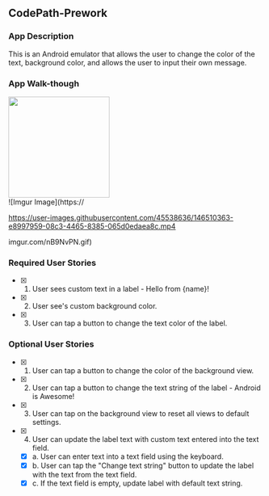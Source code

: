 ## CodePath-Prework

### App Description
This is an Android emulator that allows the user to change the color of the text, background color, and allows the user to input their own message. 

### App Walk-though

<img src="https://imgur.com/tSHe1bA.gif" width=200><br>
![Imgur Image](https://

https://user-images.githubusercontent.com/45538636/146510363-e8997959-08c3-4465-8385-065d0edaea8c.mp4

imgur.com/nB9NvPN.gif)

### Required User Stories
- [x] 1. User sees custom text in a label - Hello from {name}!
- [x] 2. User see's custom background color.
- [x] 3. User can tap a button to change the text color of the label.

### Optional User Stories
- [x] 1. User can tap a button to change the color of the background view.  
- [x] 2. User can tap a button to change the text string of the label - Android is Awesome!  
- [x] 3. User can tap on the background view to reset all views to default settings.  
- [x] 4. User can update the label text with custom text entered into the text field.  
   - [x] a. User can enter text into a text field using the keyboard.  
   - [x] b. User can tap the "Change text string" button to update the label with the text from the text field.  
   - [x] c. If the text field is empty, update label with default text string.  
